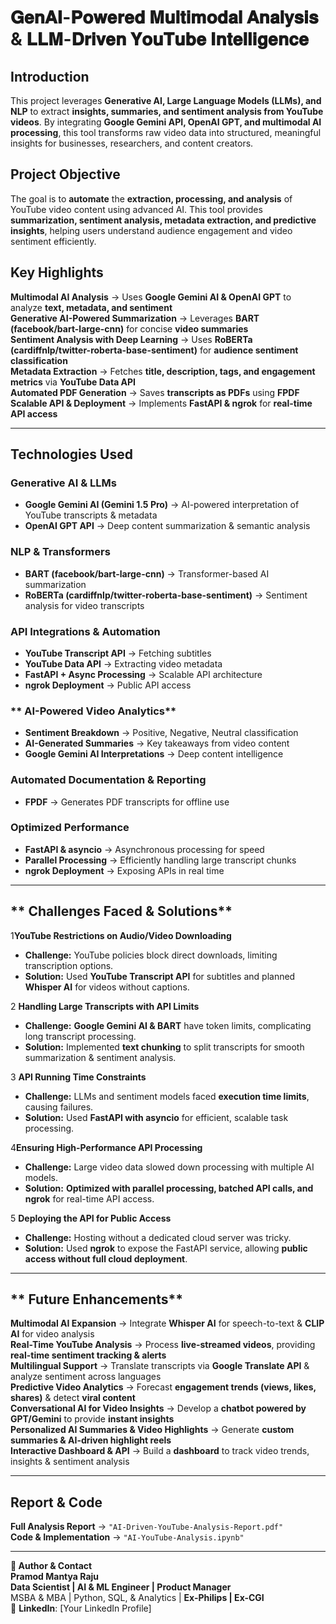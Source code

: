 # 𝐆𝐞𝐧𝐀𝐈-𝐏𝐨𝐰𝐞𝐫𝐞𝐝 𝐌𝐮𝐥𝐭𝐢𝐦𝐨𝐝𝐚𝐥 𝐀𝐧𝐚𝐥𝐲𝐬𝐢𝐬 & 𝐋𝐋𝐌-𝐃𝐫𝐢𝐯𝐞𝐧 𝐘𝐨𝐮𝐓𝐮𝐛𝐞 𝐈𝐧𝐭𝐞𝐥𝐥𝐢𝐠𝐞𝐧𝐜𝐞 

## **Introduction**  
This project leverages **Generative AI, Large Language Models (LLMs), and NLP** to extract **insights, summaries, and sentiment analysis from YouTube videos**. By integrating **Google Gemini API, OpenAI GPT, and multimodal AI processing**, this tool transforms raw video data into structured, meaningful insights for businesses, researchers, and content creators.  

## **Project Objective**  
The goal is to **automate** the **extraction, processing, and analysis** of YouTube video content using advanced AI. This tool provides **summarization, sentiment analysis, metadata extraction, and predictive insights**, helping users understand audience engagement and video sentiment efficiently.  

## Key Highlights
**Multimodal AI Analysis** → Uses **Google Gemini AI & OpenAI GPT** to analyze **text, metadata, and sentiment**  
**Generative AI-Powered Summarization** → Leverages **BART (facebook/bart-large-cnn)** for concise **video summaries**  
**Sentiment Analysis with Deep Learning** → Uses **RoBERTa (cardiffnlp/twitter-roberta-base-sentiment)** for **audience sentiment classification**  
**Metadata Extraction** → Fetches **title, description, tags, and engagement metrics** via **YouTube Data API**  
**Automated PDF Generation** → Saves **transcripts as PDFs** using **FPDF**  
**Scalable API & Deployment** → Implements **FastAPI & ngrok** for **real-time API access**  

---

## **Technologies Used**  

### **Generative AI & LLMs**  
- **Google Gemini AI (Gemini 1.5 Pro)** → AI-powered interpretation of YouTube transcripts & metadata  
- **OpenAI GPT API** → Deep content summarization & semantic analysis  

### **NLP & Transformers**  
- **BART (facebook/bart-large-cnn)** → Transformer-based AI summarization  
- **RoBERTa (cardiffnlp/twitter-roberta-base-sentiment)** → Sentiment analysis for video transcripts  

### **API Integrations & Automation**  
- **YouTube Transcript API** → Fetching subtitles  
- **YouTube Data API** → Extracting video metadata  
- **FastAPI + Async Processing** → Scalable API architecture  
- **ngrok Deployment** → Public API access  

### ** AI-Powered Video Analytics**  
- **Sentiment Breakdown** → Positive, Negative, Neutral classification  
- **AI-Generated Summaries** → Key takeaways from video content  
- **Google Gemini AI Interpretations** → Deep content intelligence  

### **Automated Documentation & Reporting**  
- **FPDF** → Generates PDF transcripts for offline use  

### **Optimized Performance**  
- **FastAPI & asyncio** → Asynchronous processing for speed  
- **Parallel Processing** → Efficiently handling large transcript chunks  
- **ngrok Deployment** → Exposing APIs in real time  

---

## ** Challenges Faced & Solutions**  

1**YouTube Restrictions on Audio/Video Downloading**  
- **Challenge:** YouTube policies block direct downloads, limiting transcription options.  
- **Solution:** Used **YouTube Transcript API** for subtitles and planned **Whisper AI** for videos without captions.  

2 **Handling Large Transcripts with API Limits**  
- **Challenge:** **Google Gemini AI & BART** have token limits, complicating long transcript processing.  
- **Solution:** Implemented **text chunking** to split transcripts for smooth summarization & sentiment analysis.  

3 **API Running Time Constraints**  
- **Challenge:** LLMs and sentiment models faced **execution time limits**, causing failures.  
- **Solution:** Used **FastAPI with asyncio** for efficient, scalable task processing.  

4**Ensuring High-Performance API Processing**  
- **Challenge:** Large video data slowed down processing with multiple AI models.  
- **Solution:** **Optimized with parallel processing, batched API calls, and ngrok** for real-time API access.  

5 **Deploying the API for Public Access**  
- **Challenge:** Hosting without a dedicated cloud server was tricky.  
- **Solution:** Used **ngrok** to expose the FastAPI service, allowing **public access without full cloud deployment**.  

---

## ** Future Enhancements**  

**Multimodal AI Expansion** → Integrate **Whisper AI** for speech-to-text & **CLIP AI** for video analysis  
**Real-Time YouTube Analysis** → Process **live-streamed videos**, providing **real-time sentiment tracking & alerts**  
**Multilingual Support** → Translate transcripts via **Google Translate API** & analyze sentiment across languages  
**Predictive Video Analytics** → Forecast **engagement trends (views, likes, shares)** & detect **viral content**  
**Conversational AI for Video Insights** → Develop a **chatbot powered by GPT/Gemini** to provide **instant insights**  
**Personalized AI Summaries & Video Highlights** → Generate **custom summaries & AI-driven highlight reels**  
**Interactive Dashboard & API** → Build a **dashboard** to track video trends, insights & sentiment analysis  

---

## **Report & Code**  
**Full Analysis Report** → `"AI-Driven-YouTube-Analysis-Report.pdf"`  
**Code & Implementation** → `"AI-YouTube-Analysis.ipynb"`  

---

**👤 Author & Contact**  
**Pramod Mantya Raju**  
**Data Scientist | AI & ML Engineer | Product Manager**  
MSBA & MBA | Python, SQL, & Analytics | **Ex-Philips | Ex-CGI**  
📩 **LinkedIn**: [Your LinkedIn Profile]  


